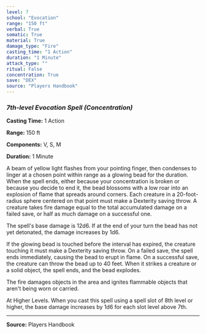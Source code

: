 ```yaml
---
level: 7
school: "Evocation"
range: "150 ft"
verbal: True
somatic: True
material: True
damage_type: "Fire"
casting_time: "1 Action"
duration: "1 Minute"
attack_type: ""
ritual: False
concentration: True
save: "DEX"
source: "Players Handbook"
---
```


### *7th-level Evocation Spell* *(Concentration)*

**Casting Time:** 1 Action

**Range:** 150 ft

**Components:** V, S, M

**Duration:** 1 Minute

A beam of yellow light flashes from your pointing finger, then condenses to linger at a chosen point within range as a glowing bead for the duration. When the spell ends, either because your concentration is broken or because you decide to end it, the bead blossoms with a low roar into an explosion of flame that spreads around corners. Each creature in a 20-foot-radius sphere centered on that point must make a Dexterity saving throw. A creature takes fire damage equal to the total accumulated damage on a failed save, or half as much damage on a successful one.
 
 The spell's base damage is 12d6. If at the end of your turn the bead has not yet detonated, the damage increases by 1d6.
 
 If the glowing bead is touched before the interval has expired, the creature touching it must make a Dexterity saving throw. On a failed save, the spell ends immediately, causing the bead to erupt in flame. On a successful save, the creature can throw the bead up to 40 feet. When it strikes a creature or a solid object, the spell ends, and the bead explodes.
 
 The fire damages objects in the area and ignites flammable objects that aren't being worn or carried.
 
 At Higher Levels. When you cast this spell using a spell slot of 8th level or higher, the base damage increases by 1d6 for each slot level above 7th.

---
**Source:** Players Handbook
